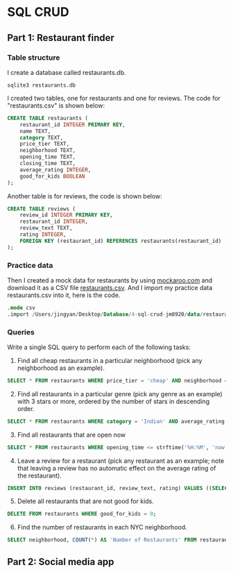 # SQL CRUD

## Part 1: Restaurant finder
### Table structure
I create a database called restaurants.db.
```
sqlite3 restaurants.db
```
I created two tables, one for restaurants and one for reviews. 
The code for "restaurants.csv" is shown below:
```sql
CREATE TABLE restaurants (
    restaurant_id INTEGER PRIMARY KEY,
    name TEXT,
    category TEXT,
    price_tier TEXT,
    neighborhood TEXT,
    opening_time TEXT,
    closing_time TEXT,
    average_rating INTEGER,
    good_for_kids BOOLEAN
);
```
Another table is for reviews, the code is shown below:
```sql
CREATE TABLE reviews (
    review_id INTEGER PRIMARY KEY,
    restaurant_id INTEGER,
    review_text TEXT,
    rating INTEGER,
    FOREIGN KEY (restaurant_id) REFERENCES restaurants(restaurant_id)
);
```
### Practice data
Then I created a mock data for restaurants by using [mockaroo.com](https://mockaroo.com) and download it as a CSV file [restaurants.csv](). 
And I import my practice data restaurants.csv into it, here is the code.
```sql
.mode csv
.import /Users/jingyan/Desktop/Database/4-sql-crud-jm8920/data/restaurants.csv restaurants
```
### Queries
Write a single SQL query to perform each of the following tasks:
1. Find all cheap restaurants in a particular neighborhood (pick any neighborhood as an example).
```sql
SELECT * FROM restaurants WHERE price_tier = 'cheap' AND neighborhood = 'Harlem';
```
2. Find all restaurants in a particular genre (pick any genre as an example) with 3 stars or more, ordered by the number of stars in descending order.
```sql
SELECT * FROM restaurants WHERE category = 'Indian' AND average_rating >= 3 ORDER BY average_rating DESC;
```
3. Find all restaurants that are open now
```sql
SELECT * FROM restaurants WHERE opening_time <= strftime('%H:%M', 'now') AND closing_time >= strftime('%H:%M', 'now');
```
4. Leave a review for a restaurant (pick any restaurant as an example; note that leaving a review has no automatic effect on the average rating of the restaurant).
```sql
INSERT INTO reviews (restaurant_id, review_text, rating) VALUES ((SELECT restaurant_id FROM restaurants WHERE name = 'Burger Haven'), 'Delicious food!', 4);
```
5. Delete all restaurants that are not good for kids.
```sql
DELETE FROM restaurants WHERE good_for_kids = 0;
```
6. Find the number of restaurants in each NYC neighborhood.
```sql
SELECT neighborhood, COUNT(*) AS 'Number of Restaurants' FROM restaurants GROUP BY neighborhood;
```

## Part 2: Social media app